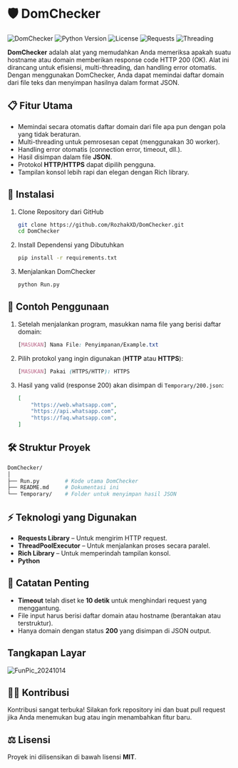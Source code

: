 # 🛡️ **DomChecker**
![DomChecker](https://github.com/user-attachments/assets/685cfbc7-6914-434f-a9d0-40481099fcfa)
![Python Version](https://img.shields.io/badge/Python-3.9%2B-blue)
![License](https://img.shields.io/badge/License-MIT-green)
![Requests](https://img.shields.io/badge/Requests-2.31-red)
![Threading](https://img.shields.io/badge/ThreadPoolExecutor-30_workers-yellow)

**DomChecker** adalah alat yang memudahkan Anda memeriksa apakah suatu hostname atau domain memberikan response code HTTP 200 (OK). Alat ini dirancang untuk efisiensi, multi-threading, dan handling error otomatis. Dengan menggunakan DomChecker, Anda dapat memindai daftar domain dari file teks dan menyimpan hasilnya dalam format JSON.

## 📋 Fitur Utama
- Memindai secara otomatis daftar domain dari file apa pun dengan pola yang tidak beraturan.
- Multi-threading untuk pemrosesan cepat (menggunakan 30 worker).
- Handling error otomatis (connection error, timeout, dll.).
- Hasil disimpan dalam file **JSON**.
- Protokol **HTTP/HTTPS** dapat dipilih pengguna.
- Tampilan konsol lebih rapi dan elegan dengan Rich library.

## 🚀 Instalasi
1. Clone Repository dari GitHub
    ```bash
    git clone https://github.com/RozhakXD/DomChecker.git
    cd DomChecker
    ```
2. Install Dependensi yang Dibutuhkan
    ```bash
    pip install -r requirements.txt
    ```
3. Menjalankan DomChecker
    ```bash
    python Run.py
    ```

## 📝 Contoh Penggunaan
1. Setelah menjalankan program, masukkan nama file yang berisi daftar domain:
    ```scss
    [MASUKAN] Nama File: Penyimpanan/Example.txt
    ```
2. Pilih protokol yang ingin digunakan (**HTTP** atau **HTTPS**):
    ```scss
    [MASUKAN] Pakai (HTTPS/HTTP): HTTPS
    ```
3. Hasil yang valid (response 200) akan disimpan di `Temporary/200.json`:
    ```json
    [
        "https://web.whatsapp.com",
        "https://api.whatsapp.com",
        "https://faq.whatsapp.com",
    ]
    ```

## 🛠️ Struktur Proyek
```bash
DomChecker/
│
├── Run.py        # Kode utama DomChecker
├── README.md     # Dokumentasi ini
└── Temporary/    # Folder untuk menyimpan hasil JSON
```

## ⚡ Teknologi yang Digunakan
- **Requests Library** – Untuk mengirim HTTP request.
- **ThreadPoolExecutor** – Untuk menjalankan proses secara paralel.
- **Rich Library** – Untuk memperindah tampilan konsol.
- **Python**

## 📌 Catatan Penting
- **Timeout** telah diset ke **10 detik** untuk menghindari request yang menggantung.
- File input harus berisi daftar domain atau hostname (berantakan atau terstruktur).
- Hanya domain dengan status **200** yang disimpan di JSON output.

## Tangkapan Layar
![FunPic_20241014](https://github.com/user-attachments/assets/22021b15-61ea-4491-ab2a-c0e5e1f9b1e5)

## 🧑‍💻 Kontribusi
Kontribusi sangat terbuka! Silakan fork repository ini dan buat pull request jika Anda menemukan bug atau ingin menambahkan fitur baru.

## ⚖️ Lisensi
Proyek ini dilisensikan di bawah lisensi **MIT**.
